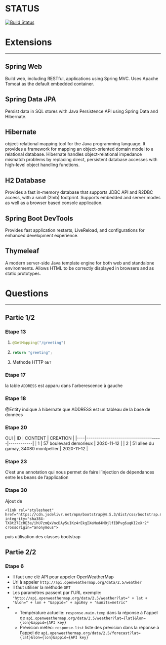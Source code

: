 # STATUS

[![Build Status](https://travis-ci.com/Orghaniian/POO-Tp-TP2.svg?branch=master)](https://travis-ci.com/Orghaniian/POO-Tp-TP2)

# Extensions
***
## Spring Web
Build web, including RESTful, applications using Spring MVC. Uses Apache Tomcat as the default embedded container.

## Spring Data JPA
Persist data in SQL stores with Java Persistence API using Spring Data and Hibernate.

## Hibernate
 object-relational mapping tool for the Java programming language. It provides a framework for mapping an object-oriented domain model to a relational database. Hibernate handles object-relational impedance mismatch problems by replacing direct, persistent database accesses with high-level object handling functions. 
 
## H2 Database
Provides a fast in-memory database that supports JDBC API and R2DBC access, with a small (2mb) footprint. Supports embedded and server modes as well as a browser based console application.

## Spring Boot DevTools
Provides fast application restarts, LiveReload, and configurations for enhanced development experience.


## Thymeleaf 
A modern server-side Java template engine for both web and standalone environments. Allows HTML to be correctly displayed in browsers and as static prototypes.

  

# Questions 
***
## Partie 1/2
### Etape 13
1. 
    ```java
    @GetMapping("/greeting")
    ```
2. 
    ```java
    return "greeting";
    ```
3. Methode HTTP `GET`

### Etape 17
la table ```ADDRESS``` est apparu dans l'arberescence à gauche

### Etape 18
@Entity indique à hibernate que ADDRESS est un tableau de la base de données

### Etape 20
OUI
| ID | CONTENT                              | CREATION   |
|----|--------------------------------------|------------|
| 1  | 57 boulevard demorieux               | 2020-11-12 |
| 2  | 51 allee du gamay, 34080 montpellier | 2020-11-12 |

### Etape 23
C’est une annotation qui nous permet de faire l’injection de dépendances entre les beans de l’application

### Etape 30
Ajout de 
```
<link rel="stylesheet" href="https://cdn.jsdelivr.net/npm/bootstrap@4.5.3/dist/css/bootstrap.min.css" integrity="sha384-TX8t27EcRE3e/ihU7zmQxVncDAy5uIKz4rEkgIXeMed4M0jlfIDPvg6uqKI2xXr2" crossorigin="anonymous">
```
puis utilisation des classes bootstrap

## Partie 2/2

### Etape 6
- Il faut une clé API pour appeler OpenWeatherMap
- Url à appeler ``http://api.openweathermap.org/data/2.5/weather``
- Il faut utiliser la méthode ``GET``
- Les paramètres passent par l'URL exemple: ``"http://api.openweathermap.org/data/2.5/weather?lat=" + lat + "&lon=" + lon + "&appid=" + apiKey + "&units=metric"``
- 
    - Température actuelle: ``response.main.temp`` dans la réponse à l'appel de ``api.openweathermap.org/data/2.5/weather?lat={lat}&lon={lon}&appid={API key}``
    - Prévision météo: ``response.list`` liste des prévision dans la réponse à l'appel de ``api.openweathermap.org/data/2.5/forecast?lat={lat}&lon={lon}&appid={API key}``